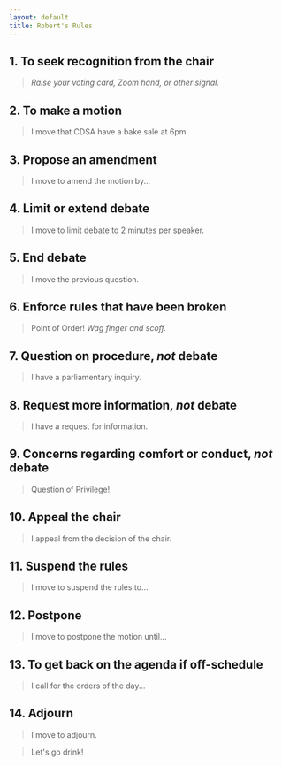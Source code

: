 ```yaml
---
layout: default
title: Robert's Rules
---
```


## 1. To seek recognition from the chair
> *Raise your voting card, Zoom hand, or other signal.*

## 2. To make a motion
> I move that CDSA have a bake sale at 6pm.

## 3. Propose an amendment
> I move to amend the motion by...

## 4. Limit or extend debate
> I move to limit debate to 2 minutes per speaker.

## 5. End debate
> I move the previous question.

## 6. Enforce rules that have been broken
> Point of Order! *Wag finger and scoff.*

## 7. Question on procedure, *not* debate
> I have a parliamentary inquiry.

## 8. Request more information, *not* debate
> I have a request for information.

## 9. Concerns regarding comfort or conduct, *not* debate
> Question of Privilege!

## 10. Appeal the chair
> I appeal from the decision of the chair.

## 11. Suspend the rules
> I move to suspend the rules to...

## 12. Postpone
> I move to postpone the motion until...

## 13. To get back on the agenda if off-schedule
> I call for the orders of the day...

## 14. Adjourn
> I move to adjourn.

> Let's go drink!